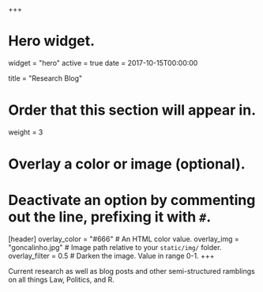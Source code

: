 +++
# Hero widget.
widget = "hero"
active = true
date = 2017-10-15T00:00:00

title = "Research Blog"

# Order that this section will appear in.
weight = 3

# Overlay a color or image (optional).
#   Deactivate an option by commenting out the line, prefixing it with `#`.
[header]
  overlay_color = "#666"  # An HTML color value.
  overlay_img = "goncalinho.jpg"  # Image path relative to your `static/img/` folder.
  overlay_filter = 0.5  # Darken the image. Value in range 0-1.
+++

Current research as well as blog posts and other semi-structured ramblings on all things Law, Politics, and R.
<div style="margin-top: -0.5rem;">
  </a>
</div>
<div class="mt-3">
</div>
<script async defer src="https://buttons.github.io/buttons.js"></script>
